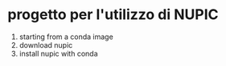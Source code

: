 # progetto per l'utilizzo di NUPIC
1. starting from a conda image
2. download nupic
3. install nupic with conda
